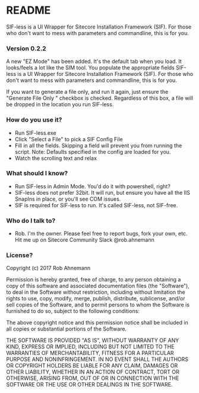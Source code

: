 # README #

SIF-less is a UI Wrapper for Sitecore Installation Framework (SIF).  For those who don't want to mess with parameters and commandline, this is for you.

### Version 0.2.2 ###
A new "EZ Mode" has been added. It's the default tab when you load. It looks/feels a lot like the SIM tool.  You populate the appropriate fields
SIF-less is a UI Wrapper for Sitecore Installation Framework (SIF).  For those who don't want to mess with parameters and commandline, this is for you.

If you want to generate a file only, and run it again, just ensure the "Generate File Only " checkbox is checked.  Regardless of this box, a file will be dropped in the location you run SIF-less.

### How do you use it? ###

* Run SIF-less.exe
* Click "Select a File" to pick a SIF Config File
* Fill in all the fields.  Skipping a field will prevent you from running the script.  Note: Defaults specified in the config are loaded for you.
* Watch the scrolling text and relax

### What should I know? ###
* Run SIF-less in Admin Mode.  You'd do it with powershell, right?
* SIF-less does not prefer 32bit.  It will run, but ensure you have all the IIS SnapIns in place, or you'll see COM issues.
* SIF is required for SIF-less to run.  It's called SIF-less, not SIF-free.

### Who do I talk to? ###

* Rob. I'm the owner.  Please feel free to report bugs, fork your own, etc.  Hit me up on Sitecore Community Slack @rob.ahnemann

### License? ###

Copyright (c) 2017 Rob Ahnemann

Permission is hereby granted, free of charge, to any person obtaining a copy
of this software and associated documentation files (the "Software"), to deal
in the Software without restriction, including without limitation the rights
to use, copy, modify, merge, publish, distribute, sublicense, and/or sell
copies of the Software, and to permit persons to whom the Software is
furnished to do so, subject to the following conditions:

The above copyright notice and this permission notice shall be included in all
copies or substantial portions of the Software.

THE SOFTWARE IS PROVIDED "AS IS", WITHOUT WARRANTY OF ANY KIND, EXPRESS OR
IMPLIED, INCLUDING BUT NOT LIMITED TO THE WARRANTIES OF MERCHANTABILITY,
FITNESS FOR A PARTICULAR PURPOSE AND NONINFRINGEMENT. IN NO EVENT SHALL THE
AUTHORS OR COPYRIGHT HOLDERS BE LIABLE FOR ANY CLAIM, DAMAGES OR OTHER
LIABILITY, WHETHER IN AN ACTION OF CONTRACT, TORT OR OTHERWISE, ARISING FROM,
OUT OF OR IN CONNECTION WITH THE SOFTWARE OR THE USE OR OTHER DEALINGS IN THE
SOFTWARE.
